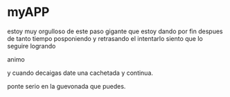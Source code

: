 # myAPP


estoy muy orgulloso de este paso gigante que estoy dando
por fin despues de tanto tiempo 
posponiendo y retrasando el intentarlo
siento que lo seguire logrando 

animo 

y cuando decaigas date una cachetada y continua.

ponte serio en la guevonada que puedes. 